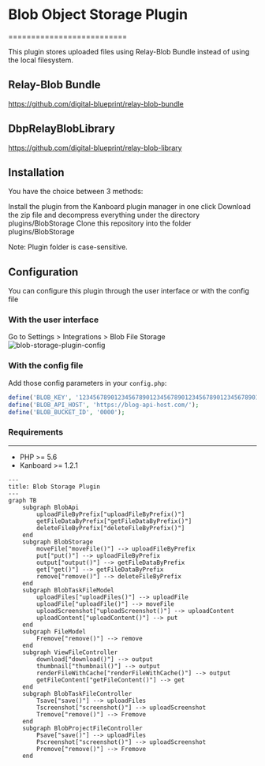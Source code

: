# Blob Object Storage Plugin
==========================

This plugin stores uploaded files using Relay-Blob Bundle instead of using the local filesystem.

## Relay-Blob Bundle
https://github.com/digital-blueprint/relay-blob-bundle

## DbpRelayBlobLibrary
https://github.com/digital-blueprint/relay-blob-library

## Installation
You have the choice between 3 methods:

Install the plugin from the Kanboard plugin manager in one click
Download the zip file and decompress everything under the directory plugins/BlobStorage
Clone this repository into the folder plugins/BlobStorage

Note: Plugin folder is case-sensitive.

## Configuration
You can configure this plugin through the user interface or with the config file

### With the user interface
Go to Settings > Integrations >  Blob File Storage
![blob-storage-plugin-config](https://github.com/digital-blueprint/plan-blob-storage-plugin/assets/5683951/95558045-1b67-4171-a8be-edd4fe70ac09)

### With the config file

Add those config parameters in your `config.php`:

```php
define('BLOB_KEY', '12345678901234567890123456789012345678901234567890123456789012');
define('BLOB_API_HOST', 'https://blog-api-host.com/');
define('BLOB_BUCKET_ID', '0000');
```

### Requirements
------------
- PHP >= 5.6
- Kanboard >= 1.2.1

```mermaid
---
title: Blob Storage Plugin
---
graph TB
    subgraph BlobApi
        uploadFileByPrefix["uploadFileByPrefix()"]
        getFileDataByPrefix["getFileDataByPrefix()"]
        deleteFileByPrefix["deleteFileByPrefix()"]
    end
    subgraph BlobStorage
        moveFile["moveFile()"] --> uploadFileByPrefix
        put["put()"] --> uploadFileByPrefix
        output["output()"] --> getFileDataByPrefix
        get["get()"] --> getFileDataByPrefix
        remove["remove()"] --> deleteFileByPrefix
    end
    subgraph BlobTaskFileModel
        uploadFiles["uploadFiles()"] --> uploadFile
        uploadFile["uploadFile()"] --> moveFile
        uploadScreenshot["uploadScreenshot()"] --> uploadContent
        uploadContent["uploadContent()"] --> put
    end
    subgraph FileModel
        Fremove["remove()"] --> remove
    end
    subgraph ViewFileController
        download["download()"] --> output
        thumbnail["thumbnail()"] --> output
        renderFileWithCache["renderFileWithCache()"] --> output
        getFileContent["getFileContent()"] --> get
    end
    subgraph BlobTaskFileController
        Tsave["save()"] --> uploadFiles
        Tscreenshot["screenshot()"] --> uploadScreenshot
        Tremove["remove()"] --> Fremove
    end
    subgraph BlobProjectFileController
        Psave["save()"] --> uploadFiles
        Pscreenshot["screenshot()"] --> uploadScreenshot
        Premove["remove()"] --> Fremove
    end
```